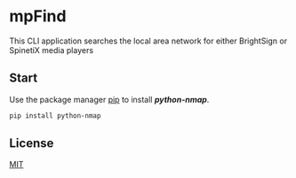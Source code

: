 # mpFind

This CLI application searches the local area network for either BrightSign or SpinetiX media players

## Start

Use the package manager [pip](https://pip.pypa.io/en/stable/) to install **_python-nmap_**.

```bash
pip install python-nmap
```

## License
[MIT](https://choosealicense.com/licenses/mit/)